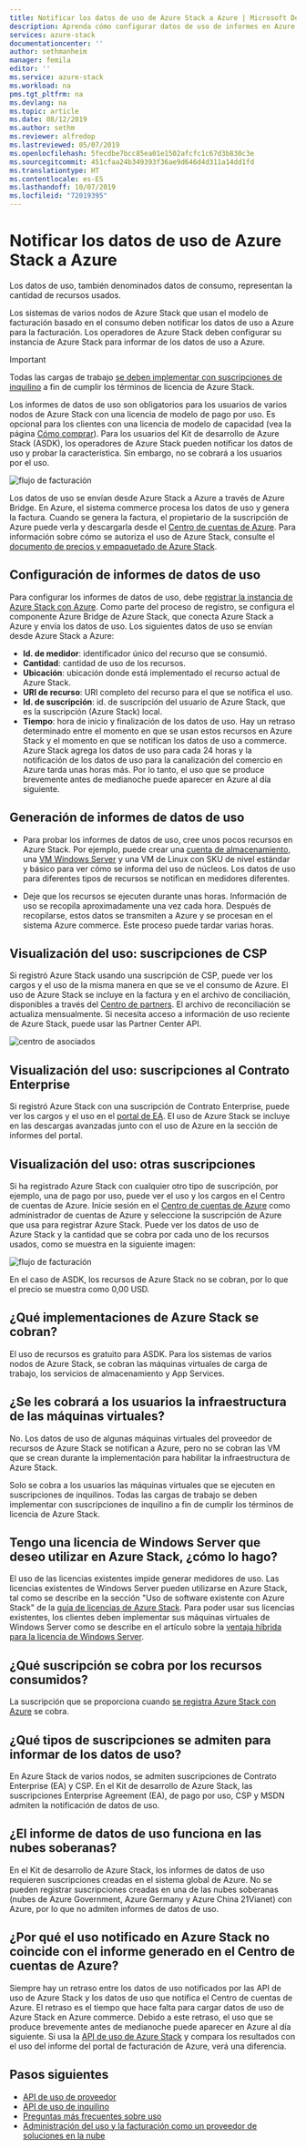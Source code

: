 ```yaml
---
title: Notificar los datos de uso de Azure Stack a Azure | Microsoft Docs
description: Aprenda cómo configurar datos de uso de informes en Azure Stack.
services: azure-stack
documentationcenter: ''
author: sethmanheim
manager: femila
editor: ''
ms.service: azure-stack
ms.workload: na
pms.tgt_pltfrm: na
ms.devlang: na
ms.topic: article
ms.date: 08/12/2019
ms.author: sethm
ms.reviewer: alfredop
ms.lastreviewed: 05/07/2019
ms.openlocfilehash: 5fecdbe7bcc85ea01e1502afcfc1c67d3b830c3e
ms.sourcegitcommit: 451cfaa24b349393f36ae9d646d4d311a14dd1fd
ms.translationtype: HT
ms.contentlocale: es-ES
ms.lasthandoff: 10/07/2019
ms.locfileid: "72019395"
---
```

# <a name="report-azure-stack-usage-data-to-azure"></a>Notificar los datos de uso de Azure Stack a Azure

Los datos de uso, también denominados datos de consumo, representan la cantidad de recursos usados.

Los sistemas de varios nodos de Azure Stack que usan el modelo de facturación basado en el consumo deben notificar los datos de uso a Azure para la facturación. Los operadores de Azure Stack deben configurar su instancia de Azure Stack para informar de los datos de uso a Azure.

> [!IMPORTANT]
> Todas las cargas de trabajo [se deben implementar con suscripciones de inquilino](#are-users-charged-for-the-infrastructure-vms) a fin de cumplir los términos de licencia de Azure Stack.

Los informes de datos de uso son obligatorios para los usuarios de varios nodos de Azure Stack con una licencia de modelo de pago por uso. Es opcional para los clientes con una licencia de modelo de capacidad (vea la página [Cómo comprar](https://azure.microsoft.com/overview/azure-stack/how-to-buy/)). Para los usuarios del Kit de desarrollo de Azure Stack (ASDK), los operadores de Azure Stack pueden notificar los datos de uso y probar la característica. Sin embargo, no se cobrará a los usuarios por el uso.

![flujo de facturación](media/azure-stack-usage-reporting/billing-flow.png)

Los datos de uso se envían desde Azure Stack a Azure a través de Azure Bridge. En Azure, el sistema commerce procesa los datos de uso y genera la factura. Cuando se genera la factura, el propietario de la suscripción de Azure puede verla y descargarla desde el [Centro de cuentas de Azure](https://account.windowsazure.com/subscriptions). Para información sobre cómo se autoriza el uso de Azure Stack, consulte el [documento de precios y empaquetado de Azure Stack](https://go.microsoft.com/fwlink/?LinkId=842847).

## <a name="set-up-usage-data-reporting"></a>Configuración de informes de datos de uso

Para configurar los informes de datos de uso, debe [registrar la instancia de Azure Stack con Azure](azure-stack-registration.md). Como parte del proceso de registro, se configura el componente Azure Bridge de Azure Stack, que conecta Azure Stack a Azure y envía los datos de uso. Los siguientes datos de uso se envían desde Azure Stack a Azure:

- **Id. de medidor**: identificador único del recurso que se consumió.
- **Cantidad**: cantidad de uso de los recursos.
- **Ubicación**: ubicación donde está implementado el recurso actual de Azure Stack.
- **URI de recurso**: URI completo del recurso para el que se notifica el uso.
- **Id. de suscripción**: id. de suscripción del usuario de Azure Stack, que es la suscripción (Azure Stack) local.
- **Tiempo**: hora de inicio y finalización de los datos de uso. Hay un retraso determinado entre el momento en que se usan estos recursos en Azure Stack y el momento en que se notifican los datos de uso a commerce. Azure Stack agrega los datos de uso para cada 24 horas y la notificación de los datos de uso para la canalización del comercio en Azure tarda unas horas más. Por lo tanto, el uso que se produce brevemente antes de medianoche puede aparecer en Azure al día siguiente.

## <a name="generate-usage-data-reporting"></a>Generación de informes de datos de uso

- Para probar los informes de datos de uso, cree unos pocos recursos en Azure Stack. Por ejemplo, puede crear una [cuenta de almacenamiento](azure-stack-provision-storage-account.md), una [VM Windows Server](../user/azure-stack-create-vm-template.md) y una VM de Linux con SKU de nivel estándar y básico para ver cómo se informa del uso de núcleos. Los datos de uso para diferentes tipos de recursos se notifican en medidores diferentes.

- Deje que los recursos se ejecuten durante unas horas. Información de uso se recopila aproximadamente una vez cada hora. Después de recopilarse, estos datos se transmiten a Azure y se procesan en el sistema Azure commerce. Este proceso puede tardar varias horas.

## <a name="view-usage---csp-subscriptions"></a>Visualización del uso: suscripciones de CSP

Si registró Azure Stack usando una suscripción de CSP, puede ver los cargos y el uso de la misma manera en que se ve el consumo de Azure. El uso de Azure Stack se incluye en la factura y en el archivo de conciliación, disponibles a través del [Centro de partners](https://partnercenter.microsoft.com/partner/home). El archivo de reconciliación se actualiza mensualmente. Si necesita acceso a información de uso reciente de Azure Stack, puede usar las Partner Center API.

![centro de asociados](media/azure-stack-usage-reporting/partner-center.png)

## <a name="view-usage---enterprise-agreement-subscriptions"></a>Visualización del uso: suscripciones al Contrato Enterprise

Si registró Azure Stack con una suscripción de Contrato Enterprise, puede ver los cargos y el uso en el [portal de EA](https://ea.azure.com/). El uso de Azure Stack se incluye en las descargas avanzadas junto con el uso de Azure en la sección de informes del portal.

## <a name="view-usage---other-subscriptions"></a>Visualización del uso: otras suscripciones

Si ha registrado Azure Stack con cualquier otro tipo de suscripción, por ejemplo, una de pago por uso, puede ver el uso y los cargos en el Centro de cuentas de Azure. Inicie sesión en el [Centro de cuentas de Azure](https://account.windowsazure.com/subscriptions) como administrador de cuentas de Azure y seleccione la suscripción de Azure que usa para registrar Azure Stack. Puede ver los datos de uso de Azure Stack y la cantidad que se cobra por cada uno de los recursos usados, como se muestra en la siguiente imagen:

![flujo de facturación](media/azure-stack-usage-reporting/pricing-details.png)

En el caso de ASDK, los recursos de Azure Stack no se cobran, por lo que el precio se muestra como 0,00 USD.

## <a name="which-azure-stack-deployments-are-charged"></a>¿Qué implementaciones de Azure Stack se cobran?

El uso de recursos es gratuito para ASDK. Para los sistemas de varios nodos de Azure Stack, se cobran las máquinas virtuales de carga de trabajo, los servicios de almacenamiento y App Services.

## <a name="are-users-charged-for-the-infrastructure-vms"></a>¿Se les cobrará a los usuarios la infraestructura de las máquinas virtuales?

No. Los datos de uso de algunas máquinas virtuales del proveedor de recursos de Azure Stack se notifican a Azure, pero no se cobran las VM que se crean durante la implementación para habilitar la infraestructura de Azure Stack.  

Solo se cobra a los usuarios las máquinas virtuales que se ejecuten en suscripciones de inquilinos. Todas las cargas de trabajo se deben implementar con suscripciones de inquilino a fin de cumplir los términos de licencia de Azure Stack.

## <a name="i-have-a-windows-server-license-i-want-to-use-on-azure-stack-how-do-i-do-it"></a>Tengo una licencia de Windows Server que deseo utilizar en Azure Stack, ¿cómo lo hago?

El uso de las licencias existentes impide generar medidores de uso. Las licencias existentes de Windows Server pueden utilizarse en Azure Stack, tal como se describe en la sección "Uso de software existente con Azure Stack" de la [guía de licencias de Azure Stack](https://go.microsoft.com/fwlink/?LinkId=851536). Para poder usar sus licencias existentes, los clientes deben implementar sus máquinas virtuales de Windows Server como se describe en el artículo sobre la [ventaja híbrida para la licencia de Windows Server](/azure/virtual-machines/windows/hybrid-use-benefit-licensing).

## <a name="which-subscription-is-charged-for-the-resources-consumed"></a>¿Qué suscripción se cobra por los recursos consumidos?

La suscripción que se proporciona cuando [se registra Azure Stack con Azure](azure-stack-registration.md) se cobra.

## <a name="what-types-of-subscriptions-are-supported-for-usage-data-reporting"></a>¿Qué tipos de suscripciones se admiten para informar de los datos de uso?

En Azure Stack de varios nodos, se admiten suscripciones de Contrato Enterprise (EA) y CSP. En el Kit de desarrollo de Azure Stack, las suscripciones Enterprise Agreement (EA), de pago por uso, CSP y MSDN admiten la notificación de datos de uso.

## <a name="does-usage-data-reporting-work-in-sovereign-clouds"></a>¿El informe de datos de uso funciona en las nubes soberanas?

En el Kit de desarrollo de Azure Stack, los informes de datos de uso requieren suscripciones creadas en el sistema global de Azure. No se pueden registrar suscripciones creadas en una de las nubes soberanas (nubes de Azure Government, Azure Germany y Azure China 21Vianet) con Azure, por lo que no admiten informes de datos de uso.

## <a name="why-doesnt-the-usage-reported-in-azure-stack-match-the-report-generated-from-azure-account-center"></a>¿Por qué el uso notificado en Azure Stack no coincide con el informe generado en el Centro de cuentas de Azure?

Siempre hay un retraso entre los datos de uso notificados por las API de uso de Azure Stack y los datos de uso que notifica el Centro de cuentas de Azure. El retraso es el tiempo que hace falta para cargar datos de uso de Azure Stack en Azure commerce. Debido a este retraso, el uso que se produce brevemente antes de medianoche puede aparecer en Azure al día siguiente. Si usa la [API de uso de Azure Stack](azure-stack-provider-resource-api.md) y compara los resultados con el uso del informe del portal de facturación de Azure, verá una diferencia.

## <a name="next-steps"></a>Pasos siguientes

- [API de uso de proveedor](azure-stack-provider-resource-api.md)  
- [API de uso de inquilino](azure-stack-tenant-resource-usage-api.md)
- [Preguntas más frecuentes sobre uso](azure-stack-usage-related-faq.md)
- [Administración del uso y la facturación como un proveedor de soluciones en la nube](azure-stack-add-manage-billing-as-a-csp.md)
